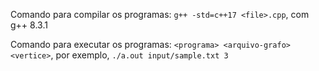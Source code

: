 Comando para compilar os programas: `g++ -std=c++17 <file>.cpp`, com g++ 8.3.1

Comando para executar os programas: `<programa> <arquivo-grafo> <vertice>`, por exemplo, `./a.out input/sample.txt 3`
